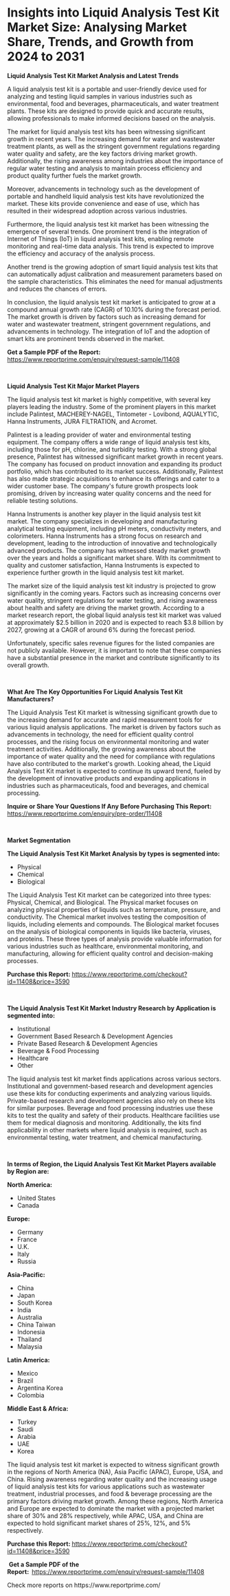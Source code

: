 <p><h1>Insights into Liquid Analysis Test Kit Market Size: Analysing Market Share, Trends, and Growth from 2024 to 2031</h1></p><p><strong>Liquid Analysis Test Kit Market Analysis and Latest Trends</strong></p>
<p><p>A liquid analysis test kit is a portable and user-friendly device used for analyzing and testing liquid samples in various industries such as environmental, food and beverages, pharmaceuticals, and water treatment plants. These kits are designed to provide quick and accurate results, allowing professionals to make informed decisions based on the analysis.</p><p>The market for liquid analysis test kits has been witnessing significant growth in recent years. The increasing demand for water and wastewater treatment plants, as well as the stringent government regulations regarding water quality and safety, are the key factors driving market growth. Additionally, the rising awareness among industries about the importance of regular water testing and analysis to maintain process efficiency and product quality further fuels the market growth.</p><p>Moreover, advancements in technology such as the development of portable and handheld liquid analysis test kits have revolutionized the market. These kits provide convenience and ease of use, which has resulted in their widespread adoption across various industries.</p><p>Furthermore, the liquid analysis test kit market has been witnessing the emergence of several trends. One prominent trend is the integration of Internet of Things (IoT) in liquid analysis test kits, enabling remote monitoring and real-time data analysis. This trend is expected to improve the efficiency and accuracy of the analysis process.</p><p>Another trend is the growing adoption of smart liquid analysis test kits that can automatically adjust calibration and measurement parameters based on the sample characteristics. This eliminates the need for manual adjustments and reduces the chances of errors.</p><p>In conclusion, the liquid analysis test kit market is anticipated to grow at a compound annual growth rate (CAGR) of 10.10% during the forecast period. The market growth is driven by factors such as increasing demand for water and wastewater treatment, stringent government regulations, and advancements in technology. The integration of IoT and the adoption of smart kits are prominent trends observed in the market.</p></p>
<p><strong>Get a Sample PDF of the Report:&nbsp;</strong> <a href="https://www.reportprime.com/enquiry/request-sample/11408">https://www.reportprime.com/enquiry/request-sample/11408</a></p>
<p>&nbsp;</p>
<p><strong>Liquid Analysis Test Kit Major Market Players</strong></p>
<p><p>The liquid analysis test kit market is highly competitive, with several key players leading the industry. Some of the prominent players in this market include Palintest, MACHEREY-NAGEL, Tintometer - Lovibond, AQUALYTIC, Hanna Instruments, JURA FILTRATION, and Acromet.</p><p>Palintest is a leading provider of water and environmental testing equipment. The company offers a wide range of liquid analysis test kits, including those for pH, chlorine, and turbidity testing. With a strong global presence, Palintest has witnessed significant market growth in recent years. The company has focused on product innovation and expanding its product portfolio, which has contributed to its market success. Additionally, Palintest has also made strategic acquisitions to enhance its offerings and cater to a wider customer base. The company's future growth prospects look promising, driven by increasing water quality concerns and the need for reliable testing solutions.</p><p>Hanna Instruments is another key player in the liquid analysis test kit market. The company specializes in developing and manufacturing analytical testing equipment, including pH meters, conductivity meters, and colorimeters. Hanna Instruments has a strong focus on research and development, leading to the introduction of innovative and technologically advanced products. The company has witnessed steady market growth over the years and holds a significant market share. With its commitment to quality and customer satisfaction, Hanna Instruments is expected to experience further growth in the liquid analysis test kit market.</p><p>The market size of the liquid analysis test kit industry is projected to grow significantly in the coming years. Factors such as increasing concerns over water quality, stringent regulations for water testing, and rising awareness about health and safety are driving the market growth. According to a market research report, the global liquid analysis test kit market was valued at approximately $2.5 billion in 2020 and is expected to reach $3.8 billion by 2027, growing at a CAGR of around 6% during the forecast period.</p><p>Unfortunately, specific sales revenue figures for the listed companies are not publicly available. However, it is important to note that these companies have a substantial presence in the market and contribute significantly to its overall growth.</p></p>
<p>&nbsp;</p>
<p><strong>What Are The Key Opportunities For Liquid Analysis Test Kit Manufacturers?</strong></p>
<p><p>The Liquid Analysis Test Kit market is witnessing significant growth due to the increasing demand for accurate and rapid measurement tools for various liquid analysis applications. The market is driven by factors such as advancements in technology, the need for efficient quality control processes, and the rising focus on environmental monitoring and water treatment activities. Additionally, the growing awareness about the importance of water quality and the need for compliance with regulations have also contributed to the market's growth. Looking ahead, the Liquid Analysis Test Kit market is expected to continue its upward trend, fueled by the development of innovative products and expanding applications in industries such as pharmaceuticals, food and beverages, and chemical processing.</p></p>
<p><strong>Inquire or Share Your Questions If Any Before Purchasing This Report:</strong> <a href="https://www.reportprime.com/enquiry/pre-order/11408">https://www.reportprime.com/enquiry/pre-order/11408</a></p>
<p>&nbsp;</p>
<p><strong>Market Segmentation</strong></p>
<p><strong>The Liquid Analysis Test Kit Market Analysis by types is segmented into:</strong></p>
<p><ul><li>Physical</li><li>Chemical</li><li>Biological</li></ul></p>
<p><p>The Liquid Analysis Test Kit market can be categorized into three types: Physical, Chemical, and Biological. The Physical market focuses on analyzing physical properties of liquids such as temperature, pressure, and conductivity. The Chemical market involves testing the composition of liquids, including elements and compounds. The Biological market focuses on the analysis of biological components in liquids like bacteria, viruses, and proteins. These three types of analysis provide valuable information for various industries such as healthcare, environmental monitoring, and manufacturing, allowing for efficient quality control and decision-making processes.</p></p>
<p><strong>Purchase this Report:&nbsp;</strong><a href="https://www.reportprime.com/checkout?id=11408&price=3590">https://www.reportprime.com/checkout?id=11408&price=3590</a></p>
<p>&nbsp;</p>
<p><strong>The Liquid Analysis Test Kit Market Industry Research by Application is segmented into:</strong></p>
<p><ul><li>Institutional</li><li>Government Based Research & Development Agencies</li><li>Private Based Research & Development Agencies</li><li>Beverage & Food Processing</li><li>Healthcare</li><li>Other</li></ul></p>
<p><p>The liquid analysis test kit market finds applications across various sectors. Institutional and government-based research and development agencies use these kits for conducting experiments and analyzing various liquids. Private-based research and development agencies also rely on these kits for similar purposes. Beverage and food processing industries use these kits to test the quality and safety of their products. Healthcare facilities use them for medical diagnosis and monitoring. Additionally, the kits find applicability in other markets where liquid analysis is required, such as environmental testing, water treatment, and chemical manufacturing.</p></p>
<p>&nbsp;</p>
<p><strong>In terms of Region, the Liquid Analysis Test Kit Market Players available by Region are:</strong></p>
<p>
    <p> <strong> North America: </strong>
        <ul>
            <li>United States</li>
            <li>Canada</li>
        </ul>
        </p> 
    <p> <strong> Europe: </strong>
        <ul>
            <li>Germany</li>
            <li>France</li>
            <li>U.K.</li>
            <li>Italy</li>
            <li>Russia</li>
        </ul>
        </p> 
    <p> <strong> Asia-Pacific: </strong>
        <ul>
            <li>China</li>
            <li>Japan</li>
            <li>South Korea</li>
            <li>India</li>
            <li>Australia</li>
            <li>China Taiwan</li>
            <li>Indonesia</li>
            <li>Thailand</li>
            <li>Malaysia</li>
        </ul>
        </p> 
    <p> <strong> Latin America: </strong>
        <ul>
            <li>Mexico</li>
            <li>Brazil</li>
            <li>Argentina Korea</li>
            <li>Colombia</li>
        </ul>
        </p> 
    <p> <strong> Middle East & Africa: </strong>
        <ul>
            <li>Turkey</li>
            <li>Saudi</li>
            <li>Arabia</li>
            <li>UAE</li>
            <li>Korea</li>
        </ul>
    </p>
    </p>
<p><p>The liquid analysis test kit market is expected to witness significant growth in the regions of North America (NA), Asia Pacific (APAC), Europe, USA, and China. Rising awareness regarding water quality and the increasing usage of liquid analysis test kits for various applications such as wastewater treatment, industrial processes, and food & beverage processing are the primary factors driving market growth. Among these regions, North America and Europe are expected to dominate the market with a projected market share of 30% and 28% respectively, while APAC, USA, and China are expected to hold significant market shares of 25%, 12%, and 5% respectively.</p></p>
<p><strong>Purchase this Report: </strong><a href="https://www.reportprime.com/checkout?id=11408&price=3590">https://www.reportprime.com/checkout?id=11408&price=3590</a></p>
<p>&nbsp;<strong>Get a Sample PDF of the Report:&nbsp;&nbsp;</strong><a href="https://www.reportprime.com/enquiry/request-sample/11408">https://www.reportprime.com/enquiry/request-sample/11408</a></p>
<p><strong></strong></p>
<p>Check more reports on https://www.reportprime.com/</p>